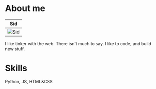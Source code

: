 About me
===========================

| Sid
|---
| ![Sid](https://avatars2.githubusercontent.com/u/4343949?v=3&s=460) 

I like tinker with the web. There isn't much to say. I like to code, and build new stuff.

Skills
=======
Python, JS, HTML&CSS

